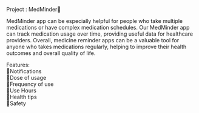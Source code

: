Project : MedMinder💊

MedMinder app can be especially helpful for people who take multiple medications or have complex medication schedules. Our MedMinder app can track medication usage over time, providing useful data for healthcare providers. Overall, medicine reminder apps can be a valuable tool for anyone who takes medications regularly, helping to improve their health outcomes and overall quality of life.

Features:                                                                                                                                                                                                              
💊Notifications                                                                                                                                                                                                       
💊Dose of usage                                                                                                                                                                                                      
💊Frequency of use                                                                                                                                                                                                    
💊Use Hours                                                                                                                                                                                                           
💊Health tips                                                                                                                                                                                                         
💊Safety                                                                                                                                                                                                              
